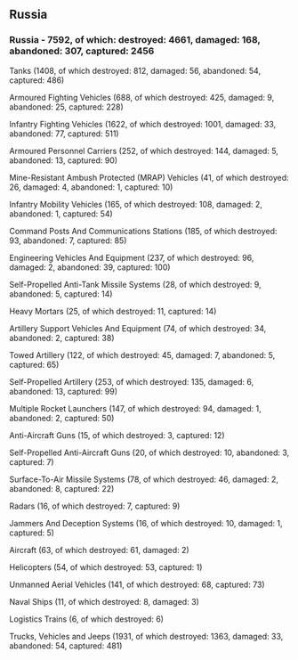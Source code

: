 
 
 ## Russia
 
 ### Russia - 7592, of which: destroyed: 4661, damaged: 168, abandoned: 307, captured: 2456

 

 

 Tanks (1408, of which destroyed: 812, damaged: 56, abandoned: 54, captured: 486)

 Armoured Fighting Vehicles (688, of which destroyed: 425, damaged: 9, abandoned: 25, captured: 228)

 Infantry Fighting Vehicles (1622, of which destroyed: 1001, damaged: 33, abandoned: 77, captured: 511)

 Armoured Personnel Carriers (252, of which destroyed: 144, damaged: 5, abandoned: 13, captured: 90)

 Mine-Resistant Ambush Protected (MRAP) Vehicles (41, of which destroyed: 26, damaged: 4, abandoned: 1, captured: 10)

 Infantry Mobility Vehicles (165, of which destroyed: 108, damaged: 2, abandoned: 1, captured: 54)

 Command Posts And Communications Stations (185, of which destroyed: 93, abandoned: 7, captured: 85)

 Engineering Vehicles And Equipment (237, of which destroyed: 96, damaged: 2, abandoned: 39, captured: 100)

 Self-Propelled Anti-Tank Missile Systems (28, of which destroyed: 9, abandoned: 5, captured: 14)

 Heavy Mortars (25, of which destroyed: 11, captured: 14)

 Artillery Support Vehicles And Equipment (74, of which destroyed: 34, abandoned: 2, captured: 38)

 Towed Artillery (122, of which destroyed: 45, damaged: 7, abandoned: 5, captured: 65)

 Self-Propelled Artillery (253, of which destroyed: 135, damaged: 6, abandoned: 13, captured: 99)

 Multiple Rocket Launchers (147, of which destroyed: 94, damaged: 1, abandoned: 2, captured: 50)

 Anti-Aircraft Guns (15, of which destroyed: 3, captured: 12)

 Self-Propelled Anti-Aircraft Guns (20, of which destroyed: 10, abandoned: 3, captured: 7)

 Surface-To-Air Missile Systems (78, of which destroyed: 46, damaged: 2, abandoned: 8, captured: 22)

 Radars (16, of which destroyed: 7, captured: 9)

 Jammers And Deception Systems (16, of which destroyed: 10, damaged: 1, captured: 5)

 Aircraft (63, of which destroyed: 61, damaged: 2)

 Helicopters (54, of which destroyed: 53, captured: 1)

 Unmanned Aerial Vehicles (141, of which destroyed: 68, captured: 73)

 Naval Ships (11, of which destroyed: 8, damaged: 3)

 Logistics Trains (6, of which destroyed: 6)

 Trucks, Vehicles and Jeeps (1931, of which destroyed: 1363, damaged: 33, abandoned: 54, captured: 481)

